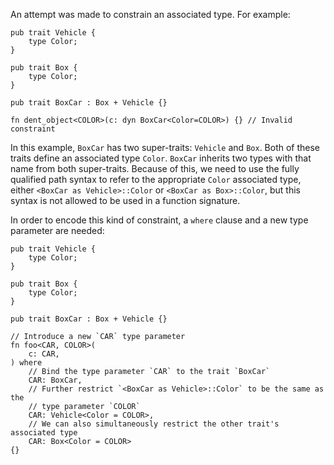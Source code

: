 An attempt was made to constrain an associated type.
For example:

```compile_fail,E0222
pub trait Vehicle {
    type Color;
}

pub trait Box {
    type Color;
}

pub trait BoxCar : Box + Vehicle {}

fn dent_object<COLOR>(c: dyn BoxCar<Color=COLOR>) {} // Invalid constraint
```

In this example, `BoxCar` has two super-traits: `Vehicle` and `Box`. Both of
these traits define an associated type `Color`. `BoxCar` inherits two types
with that name from both super-traits. Because of this, we need to use the
fully qualified path syntax to refer to the appropriate `Color` associated
type, either `<BoxCar as Vehicle>::Color` or `<BoxCar as Box>::Color`, but this
syntax is not allowed to be used in a function signature.

In order to encode this kind of constraint, a `where` clause and a new type
parameter are needed:

```
pub trait Vehicle {
    type Color;
}

pub trait Box {
    type Color;
}

pub trait BoxCar : Box + Vehicle {}

// Introduce a new `CAR` type parameter
fn foo<CAR, COLOR>(
    c: CAR,
) where
    // Bind the type parameter `CAR` to the trait `BoxCar`
    CAR: BoxCar,
    // Further restrict `<BoxCar as Vehicle>::Color` to be the same as the
    // type parameter `COLOR`
    CAR: Vehicle<Color = COLOR>,
    // We can also simultaneously restrict the other trait's associated type
    CAR: Box<Color = COLOR>
{}
```
